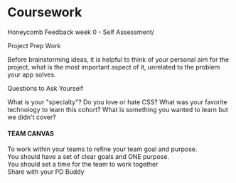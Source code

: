 # Coursework

Honeycomb Feedback week 0 - Self Assessment/

Project Prep Work

Before brainstorming ideas, it is helpful to think of your personal aim for the project, what is the most important aspect of it, unrelated to the problem your app solves.

Questions to Ask Yourself

What is your "specialty"? Do you love or hate CSS? What was your favorite technology to learn this cohort? What is something you wanted to learn but we didn't cover?

#### TEAM CANVAS 

To work within your teams to refine your team goal and purpose.   
You should have a set of clear goals and ONE purpose.   
You should set a time for the team to work together   
Share with your PD Buddy

